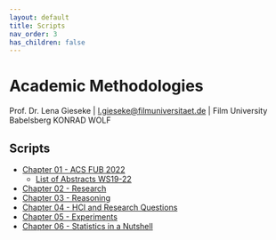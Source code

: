 ```yaml
---
layout: default
title: Scripts
nav_order: 3
has_children: false
---
```


# Academic Methodologies

Prof. Dr. Lena Gieseke \| l.gieseke@filmuniversitaet.de \| Film University Babelsberg KONRAD WOLF


## Scripts

* [Chapter 01 - ACS FUB 2022](am_ss23_01_conference_script.md)
    * [List of Abstracts WS19-22](am_abstracts.md)
* [Chapter 02 - Research](am_ss23_02_research_script.md)
* [Chapter 03 - Reasoning](am_ss23_03_reasoning_script.md)
* [Chapter 04 - HCI and Research Questions](am_ss23_04_hci_script.md)
* [Chapter 05 - Experiments](am_ss23_05_experiments_script.md)
* [Chapter 06 - Statistics in a Nutshell](am_ss23_06_statistics_script.md)

<!-- 
* [Chapter 07 - Qualitative Research Methods and Analysis](am_ss23_07_qualitativeresearch_script.md)
* [Chapter 08 - Working With Literature](am_ss23_08_literature_script.md)
* [Chapter 09 - Writing](am_ss23_09_writing_script.md)
* [Chapter 10 - Publishing](am_ss23_10_publishing_script.md) 
* 
* -->
